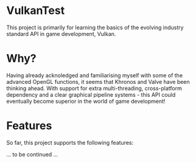 # VulkanTest
This project is primarily for learning the basics of the evolving industry standard API in game development, Vulkan.

# Why?
Having already acknoledged and familiarising myself with some of the advanced OpenGL functions, it seems that Khronos and Valve have been thinking ahead. With support for extra multi-threading, cross-platform dependency and a clear graphical pipeline systems - this API could eventually become superior in the world of game development!

# Features
So far, this project supports the following features:

... to be continued ...
